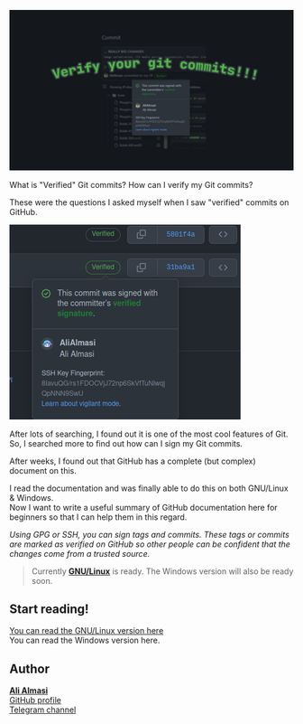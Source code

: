 ![](./files/title.jpg)  

What is "Verified" Git commits? How can I verify my Git commits?

These were the questions I asked myself when I saw "verified" commits on GitHub.

![](./files/verified-commit.png)  

After lots of searching, I found out it is one of the most cool features of Git. So, I searched more to find out how can I sign my Git commits.

After weeks, I found out that GitHub has a complete (but complex) document on this.

I read the documentation and was finally able to do this on both GNU/Linux & Windows.  
Now I want to write a useful summary of GitHub documentation here for beginners so that I can help them in this regard.

*Using GPG or SSH, you can sign tags and commits. These tags or commits are marked as verified on GitHub so other people can be confident that the changes come from a trusted source.*

> Currently **[GNU/Linux](./docs/gnulinux.md)** is ready. The Windows version will also be ready soon.

## Start reading!
[You can read the GNU/Linux version here](./docs/gnulinux.md)    
You can read the Windows version here.  

## Author
**[Ali Almasi](https://al1almasi.ir)**  
[GitHub profile](https://github.com/alialmasi)  
[Telegram channel](https://t.me/al_dot_dev)
